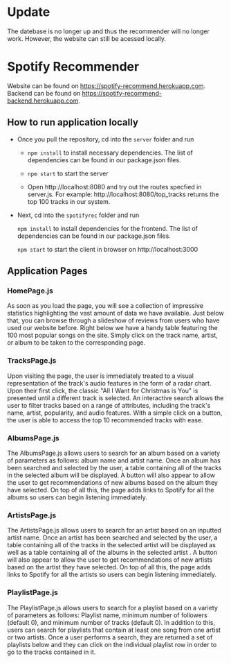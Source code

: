 # Update 
The datebase is no longer up and thus the recommender will no longer work. However, the website can still be acessed locally.
# Spotify Recommender
Website can be found on https://spotify-recommend.herokuapp.com.
Backend can be found on https://spotify-recommend-backend.herokuapp.com.

## How to run application locally

- Once you pull the repository, cd into the ```server``` folder and run 

    - ```npm install``` to install necessary dependencies. The list of dependencies can be found in our package.json files.

    - ```npm start``` to start the server

    - Open http://localhost:8080 and try out the routes specfied in server.js. For example: http://localhost:8080/top_tracks returns the top 100 tracks in our system.

- Next, cd into the ```spotifyrec``` folder and run 

    ```npm install``` to install dependencies for the frontend. The list of dependencies can be found in our package.json files.

    ```npm start``` to start the client in browser on http://localhost:3000

## Application Pages
### HomePage.js
As soon as you load the page, you will see a collection of impressive statistics highlighting the vast amount of data we have available. Just below that, you can browse through a slideshow of reviews from users who have used our website before. Right below we have a handy table featuring the 100 most popular songs on the site. Simply click on the track name, artist, or album to be taken to the corresponding page.

### TracksPage.js
Upon visiting the page, the user is immediately treated to a visual representation of the track's audio features in the form of a radar chart. Upon their first click, the classic "All I Want for Christmas is You" is presented until a different track is selected. An interactive search allows the user to filter tracks based on a range of attributes, including the track's name, artist, popularity, and audio features. With a simple click on a button, the user is able to access the top 10 recommended tracks with ease.

### AlbumsPage.js
The AlbumsPage.js allows users to search for an album based on a variety of parameters as follows: album name and artist name. Once an album has been searched and selected by the user, a table containing all of the tracks in the selected album will be displayed. A button will also appear to allow the user to get recommendations of new albums based on the album they have selected. On top of all this, the page adds links to Spotify for all the albums so users can begin listening immediately.

### ArtistsPage.js
The ArtistsPage.js allows users to search for an artist based on an inputted artist name. Once an artist has been searched and selected by the user, a table containing all of the tracks in the selected artist will be displayed as well as a table containing all of the albums in the selected artist . A button will also appear to allow the user to get recommendations of new artists based on the artist they have selected. On top of all this, the page adds links to Spotify for all the artists so users can begin listening immediately.

### PlaylistPage.js
The PlaylistPage.js allows users to search for a playlist based on a variety of parameters as follows: Playlist name, minimum number of followers (default 0), and minimum number of tracks (default 0). In addition to this, users can search for playlists that contain at least one song from one artist or two artists. Once a user performs a search, they are returned a set of playlists below and they can click on the individual playlist row in order to go to the tracks contained in it.

